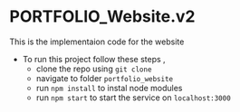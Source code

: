# PORTFOLIO_Website.v2

This is the implementaion code for the website
- To run this project follow these steps , 
  - clone the repo using `git clone`
  - navigate to folder `portfolio_website`
  - run `npm install` to instal node modules
  - run `npm start` to start the service on `localhost:3000`
    
